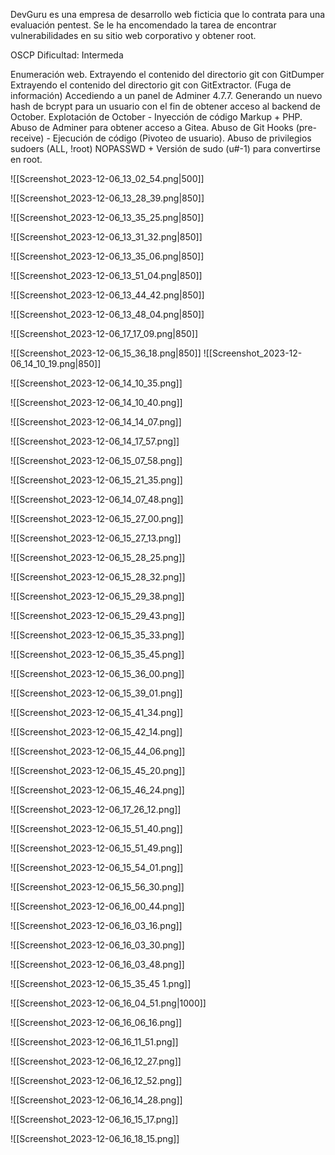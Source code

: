 DevGuru es una empresa de desarrollo web ficticia que lo contrata para una evaluación pentest. 
Se le ha encomendado la tarea de encontrar vulnerabilidades en su sitio web corporativo y obtener root.

OSCP 
Dificultad: Intermeda

Enumeración web.
Extrayendo el contenido del directorio git con GitDumper
Extrayendo el contenido del directorio git con GitExtractor. (Fuga de información)
Accediendo a un panel de Adminer 4.7.7. 
Generando un nuevo hash de bcrypt para un usuario con el fin de obtener acceso al backend de October. 
Explotación de October - Inyección de código Markup + PHP. 
Abuso de Adminer para obtener acceso a Gitea. 
Abuso de Git Hooks (pre-receive) - Ejecución de código (Pivoteo de usuario). 
Abuso de privilegios sudoers (ALL, !root) NOPASSWD + Versión de sudo (u#-1) para convertirse en root.

![[Screenshot_2023-12-06_13_02_54.png|500]]

![[Screenshot_2023-12-06_13_28_39.png|850]]

![[Screenshot_2023-12-06_13_35_25.png|850]]

![[Screenshot_2023-12-06_13_31_32.png|850]]

![[Screenshot_2023-12-06_13_35_06.png|850]]

![[Screenshot_2023-12-06_13_51_04.png|850]]

![[Screenshot_2023-12-06_13_44_42.png|850]]

![[Screenshot_2023-12-06_13_48_04.png|850]]

![[Screenshot_2023-12-06_17_17_09.png|850]]

![[Screenshot_2023-12-06_15_36_18.png|850]]
![[Screenshot_2023-12-06_14_10_19.png|850]]

![[Screenshot_2023-12-06_14_10_35.png]]

![[Screenshot_2023-12-06_14_10_40.png]]

![[Screenshot_2023-12-06_14_14_07.png]]

![[Screenshot_2023-12-06_14_17_57.png]]

![[Screenshot_2023-12-06_15_07_58.png]]

![[Screenshot_2023-12-06_15_21_35.png]]

![[Screenshot_2023-12-06_14_07_48.png]]

![[Screenshot_2023-12-06_15_27_00.png]]

![[Screenshot_2023-12-06_15_27_13.png]]

![[Screenshot_2023-12-06_15_28_25.png]]

![[Screenshot_2023-12-06_15_28_32.png]]

![[Screenshot_2023-12-06_15_29_38.png]]

![[Screenshot_2023-12-06_15_29_43.png]]

![[Screenshot_2023-12-06_15_35_33.png]]

![[Screenshot_2023-12-06_15_35_45.png]]

![[Screenshot_2023-12-06_15_36_00.png]]

![[Screenshot_2023-12-06_15_39_01.png]]

![[Screenshot_2023-12-06_15_41_34.png]]

![[Screenshot_2023-12-06_15_42_14.png]]

![[Screenshot_2023-12-06_15_44_06.png]]

![[Screenshot_2023-12-06_15_45_20.png]]

![[Screenshot_2023-12-06_15_46_24.png]]

![[Screenshot_2023-12-06_17_26_12.png]]

![[Screenshot_2023-12-06_15_51_40.png]]

![[Screenshot_2023-12-06_15_51_49.png]]

![[Screenshot_2023-12-06_15_54_01.png]]

![[Screenshot_2023-12-06_15_56_30.png]]

![[Screenshot_2023-12-06_16_00_44.png]]

![[Screenshot_2023-12-06_16_03_16.png]]

![[Screenshot_2023-12-06_16_03_30.png]]

![[Screenshot_2023-12-06_16_03_48.png]]

![[Screenshot_2023-12-06_15_35_45 1.png]]

![[Screenshot_2023-12-06_16_04_51.png|1000]]


![[Screenshot_2023-12-06_16_06_16.png]]

![[Screenshot_2023-12-06_16_11_51.png]]

![[Screenshot_2023-12-06_16_12_27.png]]

![[Screenshot_2023-12-06_16_12_52.png]]

![[Screenshot_2023-12-06_16_14_28.png]]

![[Screenshot_2023-12-06_16_15_17.png]]

![[Screenshot_2023-12-06_16_18_15.png]]


